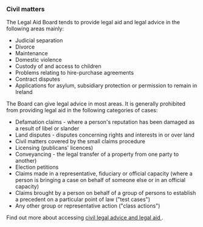 ###  Civil matters

The Legal Aid Board tends to provide legal aid and legal advice in the
following areas mainly:

  * Judicial separation 
  * Divorce 
  * Maintenance 
  * Domestic violence 
  * Custody of and access to children 
  * Problems relating to hire-purchase agreements 
  * Contract disputes 
  * Applications for asylum, subsidiary protection or permission to remain in Ireland 

The Board can give legal advice in most areas. It is generally prohibited from
providing legal aid in the following categories of cases:

  * Defamation claims - where a person's reputation has been damaged as a result of libel or slander 
  * Land disputes - disputes concerning rights and interests in or over land 
  * Civil matters covered by the small claims procedure 
  * Licensing (publicans' licences) 
  * Conveyancing - the legal transfer of a property from one party to another) 
  * Election petitions 
  * Claims made in a representative, fiduciary or official capacity (where a person is bringing a case on behalf of someone else or in an official capacity) 
  * Claims brought by a person on behalf of a group of persons to establish a precedent on a particular point of law ("test cases") 
  * Any other group or representative action ("class actions") 

Find out more about accessing [ civil legal advice and legal aid
](/en/justice/legal-aid-and-advice/civil-legal-advice-and-legal-aid/) .
